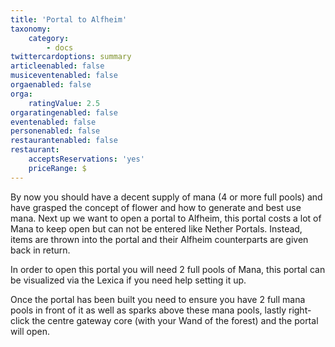 ```yaml
---
title: 'Portal to Alfheim'
taxonomy:
    category:
        - docs
twittercardoptions: summary
articleenabled: false
musiceventenabled: false
orgaenabled: false
orga:
    ratingValue: 2.5
orgaratingenabled: false
eventenabled: false
personenabled: false
restaurantenabled: false
restaurant:
    acceptsReservations: 'yes'
    priceRange: $
---
```


By now you should have a decent supply of mana (4 or more full pools) and have grasped the concept of flower and how to generate and best use mana. Next up we want to open a portal to Alfheim, this portal costs a lot of Mana to keep open but can not be entered like Nether Portals. Instead, items are thrown into the portal and their Alfheim counterparts are given back in return.

In order to open this portal you will need 2 full pools of Mana, this portal can be visualized via the Lexica if you need help setting it up. 

Once the portal has been built you need to ensure you have 2 full mana pools in front of it as well as sparks above these mana pools, lastly right-click the centre gateway core (with your Wand of the forest) and the portal will open.
